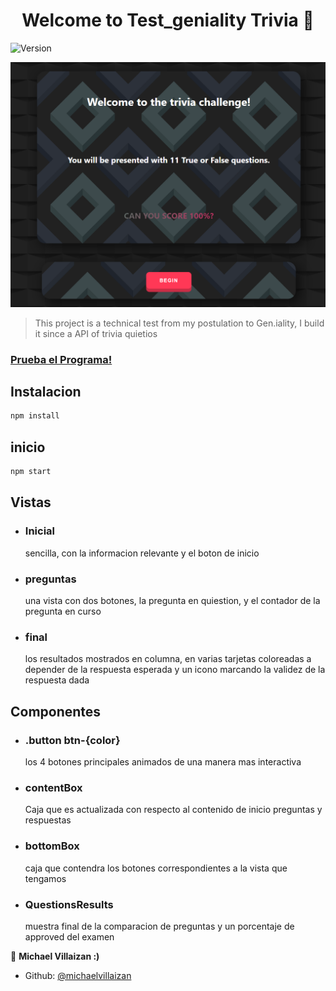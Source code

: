 <h1 align="center">Welcome to Test_geniality Trivia 👋</h1>
<p>
  <img alt="Version" src="https://img.shields.io/badge/version-0.1.0-blue.svg?cacheSeconds=2592000" />
</p>
<img alt="project preview" src="./triviagenimg.png">

> This project is a technical test from my postulation to Gen.iality, I build it since a API of trivia quietios

###  [Prueba el Programa!](https://michaelvillaizan.github.io/Test-Geniality/)

## Instalacion

```sh
npm install
```
## inicio

```sh
npm start
```
## Vistas
- ### Inicial
   sencilla, con la informacion relevante y el boton de inicio
- ### preguntas
   una vista con dos botones, la pregunta en quiestion, y el contador de la pregunta en curso
- ### final
   los resultados mostrados en columna, en varias tarjetas coloreadas a depender de la respuesta esperada y un icono marcando la validez de la respuesta dada 
## Componentes
- ### .button btn-{color}
    los 4 botones principales animados de una manera mas interactiva

- ### contentBox
   Caja que es actualizada con respecto al contenido de inicio preguntas y respuestas
- ### bottomBox
   caja que contendra los botones correspondientes a la vista que tengamos
- ### QuestionsResults
   muestra final de la comparacion de preguntas y un porcentaje de approved del examen



👤 **Michael Villaizan :)**

* Github: [@michaelvillaizan](https://github.com/MichaelVillaizan)


